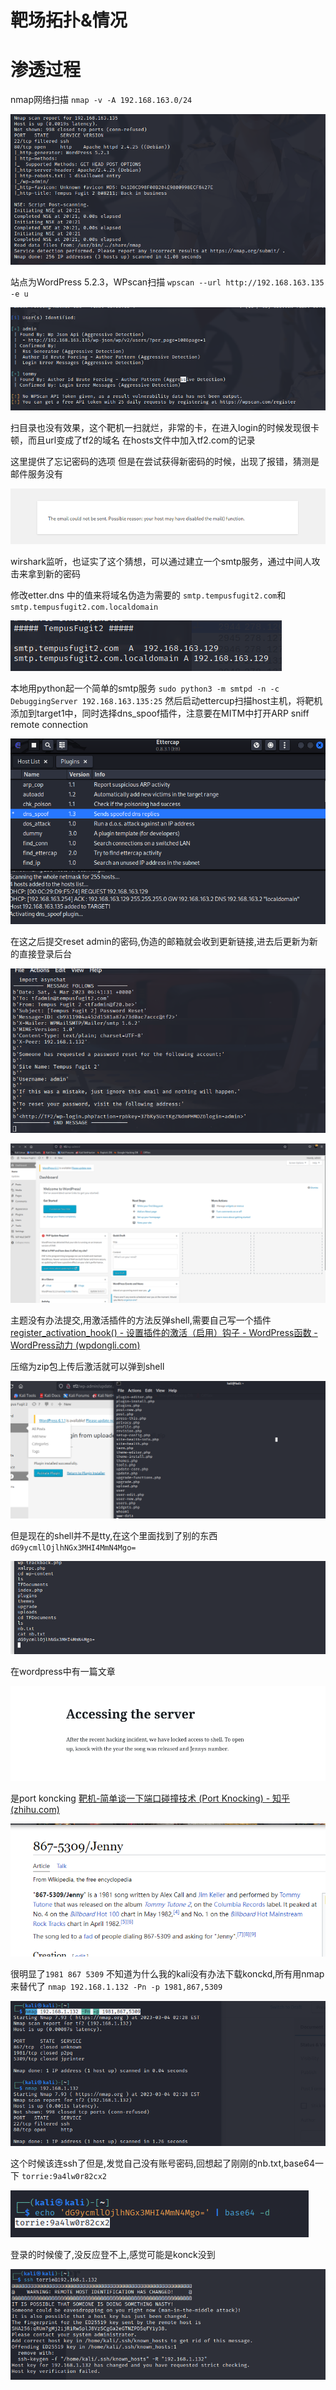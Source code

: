 # 靶场拓扑&情况


# 渗透过程

nmap网络扫描
`nmap -v -A 192.168.163.0/24`

![](attachments/Pasted%20image%2020230304092401.png)

站点为WordPress 5.2.3，WPscan扫描
`wpscan --url http://192.168.163.135 -e u `

![](attachments/Pasted%20image%2020230304095111.png)

扫目录也没有效果，这个靶机一扫就烂，非常的卡，在进入login的时候发现很卡顿，而且url变成了tf2的域名
在hosts文件中加入tf2.com的记录

这里提供了忘记密码的选项
但是在尝试获得新密码的时候，出现了报错，猜测是邮件服务没有

![](attachments/Pasted%20image%2020230304103734.png)

wirshark监听，也证实了这个猜想，可以通过建立一个smtp服务，通过中间人攻击来拿到新的密码

修改etter.dns 中的值来将域名伪造为需要的 `smtp.tempusfugit2.com`和 `smtp.tempusfugit2.com.localdomain`

![](attachments/Pasted%20image%2020230304111035.png)

本地用python起一个简单的smtp服务
`sudo python3 -m smtpd -n -c DebuggingServer 192.168.163.135:25`
然后启动ettercup扫描host主机，将靶机添加到target1中，同时选择dns_spoof插件，注意要在MITM中打开ARP sniff remote connection

![](attachments/Pasted%20image%2020230304111546.png)

在这之后提交reset admin的密码,伪造的邮箱就会收到更新链接,进去后更新为新的直接登录后台

![](attachments/Pasted%20image%2020230304144148.png)

![](attachments/Pasted%20image%2020230304144413.png)

主题没有办法提交,用激活插件的方法反弹shell,需要自己写一个插件
[register_activation_hook() - 设置插件的激活（启用）钩子 - WordPress函数 - WordPress动力 (wpdongli.com)](https://www.wpdongli.com/reference/functions/register_activation_hook/)

压缩为zip包上传后激活就可以弹到shell

![](attachments/Pasted%20image%2020230304151542.png)

但是现在的shell并不是tty,在这个里面找到了别的东西`dG9ycmllOjlhNGx3MHI4MmN4Mgo=`

![](attachments/Pasted%20image%2020230304151838.png)

在wordpress中有一篇文章

![](attachments/Pasted%20image%2020230304151955.png)

是port koncking
[靶机-简单谈一下端口碰撞技术 (Port Knocking) - 知乎 (zhihu.com)](https://zhuanlan.zhihu.com/p/210177505)

![](attachments/Pasted%20image%2020230304152256.png)

很明显了`1981 867 5309`
不知道为什么我的kali没有办法下载konckd,所有用nmap来替代了
`nmap 192.168.1.132 -Pn -p 1981,867,5309`

![](attachments/Pasted%20image%2020230304152901.png)

这个时候该连ssh了但是,发觉自己没有账号密码,回想起了刚刚的nb.txt,base64一下
`torrie:9a4lw0r82cx2`

![](attachments/Pasted%20image%2020230304153209.png)


登录的时候傻了,没反应登不上,感觉可能是konck没到

![](attachments/Pasted%20image%2020230304154012.png)